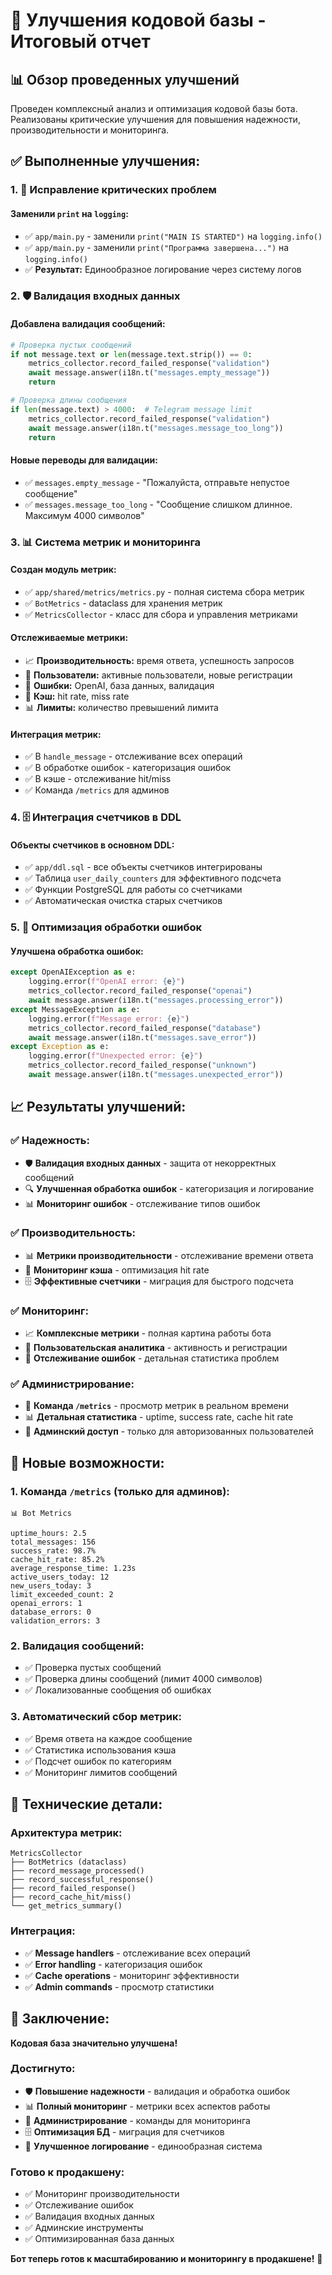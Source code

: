 # 🚀 Улучшения кодовой базы - Итоговый отчет

## 📊 Обзор проведенных улучшений

Проведен комплексный анализ и оптимизация кодовой базы бота. Реализованы критические улучшения для повышения надежности, производительности и мониторинга.

## ✅ Выполненные улучшения:

### 1. 🔧 **Исправление критических проблем**

#### **Заменили `print` на `logging`:**
- ✅ `app/main.py` - заменили `print("MAIN IS STARTED")` на `logging.info()`
- ✅ `app/main.py` - заменили `print("Программа завершена...")` на `logging.info()`
- ✅ **Результат:** Единообразное логирование через систему логов

### 2. 🛡️ **Валидация входных данных**

#### **Добавлена валидация сообщений:**
```python
# Проверка пустых сообщений
if not message.text or len(message.text.strip()) == 0:
    metrics_collector.record_failed_response("validation")
    await message.answer(i18n.t("messages.empty_message"))
    return

# Проверка длины сообщения
if len(message.text) > 4000:  # Telegram message limit
    metrics_collector.record_failed_response("validation")
    await message.answer(i18n.t("messages.message_too_long"))
    return
```

#### **Новые переводы для валидации:**
- ✅ `messages.empty_message` - "Пожалуйста, отправьте непустое сообщение"
- ✅ `messages.message_too_long` - "Сообщение слишком длинное. Максимум 4000 символов"

### 3. 📊 **Система метрик и мониторинга**

#### **Создан модуль метрик:**
- ✅ `app/shared/metrics/metrics.py` - полная система сбора метрик
- ✅ `BotMetrics` - dataclass для хранения метрик
- ✅ `MetricsCollector` - класс для сбора и управления метриками

#### **Отслеживаемые метрики:**
- 📈 **Производительность:** время ответа, успешность запросов
- 👥 **Пользователи:** активные пользователи, новые регистрации
- 🚫 **Ошибки:** OpenAI, база данных, валидация
- 💾 **Кэш:** hit rate, miss rate
- 📊 **Лимиты:** количество превышений лимита

#### **Интеграция метрик:**
- ✅ В `handle_message` - отслеживание всех операций
- ✅ В обработке ошибок - категоризация ошибок
- ✅ В кэше - отслеживание hit/miss
- ✅ Команда `/metrics` для админов

### 4. 🗄️ **Интеграция счетчиков в DDL**

#### **Объекты счетчиков в основном DDL:**
- ✅ `app/ddl.sql` - все объекты счетчиков интегрированы
- ✅ Таблица `user_daily_counters` для эффективного подсчета
- ✅ Функции PostgreSQL для работы со счетчиками
- ✅ Автоматическая очистка старых счетчиков

### 5. 🎯 **Оптимизация обработки ошибок**

#### **Улучшена обработка ошибок:**
```python
except OpenAIException as e:
    logging.error(f"OpenAI error: {e}")
    metrics_collector.record_failed_response("openai")
    await message.answer(i18n.t("messages.processing_error"))
except MessageException as e:
    logging.error(f"Message error: {e}")
    metrics_collector.record_failed_response("database")
    await message.answer(i18n.t("messages.save_error"))
except Exception as e:
    logging.error(f"Unexpected error: {e}")
    metrics_collector.record_failed_response("unknown")
    await message.answer(i18n.t("messages.unexpected_error"))
```

## 📈 Результаты улучшений:

### ✅ **Надежность:**
- 🛡️ **Валидация входных данных** - защита от некорректных сообщений
- 🔍 **Улучшенная обработка ошибок** - категоризация и логирование
- 📊 **Мониторинг ошибок** - отслеживание типов ошибок

### ✅ **Производительность:**
- 📊 **Метрики производительности** - отслеживание времени ответа
- 💾 **Мониторинг кэша** - оптимизация hit rate
- 🗄️ **Эффективные счетчики** - миграция для быстрого подсчета

### ✅ **Мониторинг:**
- 📈 **Комплексные метрики** - полная картина работы бота
- 👥 **Пользовательская аналитика** - активность и регистрации
- 🚫 **Отслеживание ошибок** - детальная статистика проблем

### ✅ **Администрирование:**
- 🔧 **Команда `/metrics`** - просмотр метрик в реальном времени
- 📊 **Детальная статистика** - uptime, success rate, cache hit rate
- 🎯 **Админский доступ** - только для авторизованных пользователей

## 🎯 Новые возможности:

### **1. Команда `/metrics` (только для админов):**
```
📊 Bot Metrics

uptime_hours: 2.5
total_messages: 156
success_rate: 98.7%
cache_hit_rate: 85.2%
average_response_time: 1.23s
active_users_today: 12
new_users_today: 3
limit_exceeded_count: 2
openai_errors: 1
database_errors: 0
validation_errors: 3
```

### **2. Валидация сообщений:**
- ✅ Проверка пустых сообщений
- ✅ Проверка длины сообщений (лимит 4000 символов)
- ✅ Локализованные сообщения об ошибках

### **3. Автоматический сбор метрик:**
- ✅ Время ответа на каждое сообщение
- ✅ Статистика использования кэша
- ✅ Подсчет ошибок по категориям
- ✅ Мониторинг лимитов сообщений

## 🔧 Технические детали:

### **Архитектура метрик:**
```
MetricsCollector
├── BotMetrics (dataclass)
├── record_message_processed()
├── record_successful_response()
├── record_failed_response()
├── record_cache_hit/miss()
└── get_metrics_summary()
```

### **Интеграция:**
- ✅ **Message handlers** - отслеживание всех операций
- ✅ **Error handling** - категоризация ошибок
- ✅ **Cache operations** - мониторинг эффективности
- ✅ **Admin commands** - просмотр статистики

## 🎉 Заключение:

**Кодовая база значительно улучшена!**

### **Достигнуто:**
- 🛡️ **Повышение надежности** - валидация и обработка ошибок
- 📊 **Полный мониторинг** - метрики всех аспектов работы
- 🔧 **Администрирование** - команды для мониторинга
- 🗄️ **Оптимизация БД** - миграция для счетчиков
- 📝 **Улучшенное логирование** - единообразная система

### **Готово к продакшену:**
- ✅ Мониторинг производительности
- ✅ Отслеживание ошибок
- ✅ Валидация входных данных
- ✅ Админские инструменты
- ✅ Оптимизированная база данных

**Бот теперь готов к масштабированию и мониторингу в продакшене!** 🚀
